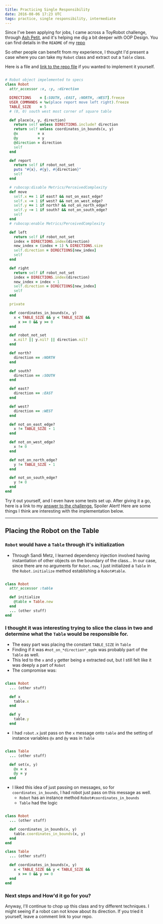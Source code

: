 ```yaml
---
title: Practicing Single Responsibility
date: 2016-08-06 17:23 UTC
tags: practice, single responsibility, intermediate
---
```


Since I've been applying for jobs, I came across a ToyRobot challenge, through [Ash Petit](https://www.linkedin.com/in/aspettit), and it's helping me dig a bit deeper with OOP Design.  You can find details in the `README` of my [repo](https://github.com/RoadBytes/ToyRobot)

So other people can benefit from my experience, I thought I'd present a case where you can take my `Robot` class and extract out a `Table` class.

Here is a file and [link to the repo file](https://github.com/RoadBytes/ToyRobot/blob/before-seeing-solutions/app/robot.rb) if you wanted to implement it yourself.

~~~ ruby

# Robot object impelemented to specs
class Robot
  attr_accessor :x, :y, :direction

  DIRECTIONS    = [:SOUTH, :EAST, :NORTH, :WEST].freeze
  USER_COMMANDS = %w(place report move left right).freeze
  TABLE_SIZE    = 5
  # (0, 0) south west most corner of square table

  def place(x, y, direction)
    return self unless DIRECTIONS.include? direction
    return self unless coordinates_in_bounds(x, y)
    @x         = x
    @y         = y
    @direction = direction
    self
  end

  def report
    return self if robot_not_set
    puts "#{x}, #{y}, #{direction}"
    self
  end

  # rubocop:disable Metrics/PerceivedComplexity
  def move
    self.x += 1 if east? && not_on_east_edge?
    self.x -= 1 if west? && not_on_west_edge?
    self.y += 1 if north? && not_on_north_edge?
    self.y -= 1 if south? && not_on_south_edge?
    self
  end
  # rubocop:enable Metrics/PerceivedComplexity

  def left
    return self if robot_not_set
    index = DIRECTIONS.index(direction)
    new_index = (index + 1) % DIRECTIONS.size
    self.direction = DIRECTIONS[new_index]
    self
  end

  def right
    return self if robot_not_set
    index = DIRECTIONS.index(direction)
    new_index = index - 1
    self.direction = DIRECTIONS[new_index]
    self
  end

  private

  def coordinates_in_bounds(x, y)
    x < TABLE_SIZE && y < TABLE_SIZE &&
      x >= 0 && y >= 0
  end

  def robot_not_set
    x.nil? || y.nil? || direction.nil?
  end

  def north?
    direction == :NORTH
  end

  def south?
    direction == :SOUTH
  end

  def east?
    direction == :EAST
  end

  def west?
    direction == :WEST
  end

  def not_on_east_edge?
    x != TABLE_SIZE - 1
  end

  def not_on_west_edge?
    x != 0
  end

  def not_on_north_edge?
    y != TABLE_SIZE - 1
  end

  def not_on_south_edge?
    y != 0
  end
end
~~~

Try it out yourself, and I even have some tests set up.  After giving it a go, here is a link to my [answer to the challenge.](https://github.com/RoadBytes/ToyRobot/blob/after-seeing-solutions/app/robot.rb)  Spoiler Alert! Here are some things I think are interesting with the implementation below.

---

## Placing the Robot on the Table

### `Robot` would have a `Table` through it's initialization

* Through Sandi Metz, I learned dependency injection involved having
  instantiation of other objects on the boundary of the class... In our case,
  since there are no arguments for `Robot.new`, I just initialized a `Table` in
  the `Robot.initialize` method establishing a `Robot#table`.

~~~ ruby

class Robot
  attr_accessor :table

  def initialize
    @table = Table.new
  end
  ... (other stuff)
end
~~~


### I thought it was interesting trying to slice the class in two and determine what the `Table` would be responsible for.

* The easy part was placing the constant `TABLE_SIZE` in `Table`
* Finding if it was `#not_on_*direction*_egde` was probably part of the `Table` as well.
* This led to the `x` and `y` getter being a extracted out, but I still felt like it was deeply a part of `Robot`
* The compromise was:

~~~ ruby

class Robot
  ... (other stuff)

  def x
    table.x
  end

  def y
    table.y
  end
~~~

* I had `robot.x` just pass on the `x` message onto `table` and the setting of instance variables `@x` and `@y` was in `Table`

~~~ ruby

class Table
  ... (other stuff)

  def set(x, y)
    @x = x
    @y = y
  end
~~~

* I liked this idea of just passing on messages, so for `coordinates_in_bounds`, I had robot just pass on this message as well.
  * `Robot` has an instance method `Robot#coordinates_in_bounds`
  * `Table` had the logic

~~~ ruby

class Robot
  ... (other stuff)

  def coordinates_in_bounds(x, y)
    table.coordinates_in_bounds(x, y)
  end
end

class Table
  ... (other stuff)

  def coordinates_in_bounds(x, y)
    x < TABLE_SIZE && y < TABLE_SIZE &&
      x >= 0 && y >= 0
  end
end
~~~

### Next steps and How'd it go for you?

Anyway, I'll continue to chop up this class and try different techniques.  I
might seeing if a robot can not know about its direction.  If
you tried it yourself, leave a comment link to your repo.
